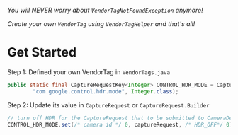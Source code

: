 _You will NEVER worry about `VendorTagNotFoundException` anymore!_

_Create your own `VendorTag` using `VendorTagHelper` and that's all!_


# Get Started

Step 1: Defined your own VendorTag in `VendorTags.java`

```java
public static final CaptureRequestKey<Integer> CONTROL_HDR_MODE = CaptureRequestKey.create(
        "com.google.control.hdr.mode", Integer.class);
```

Step 2: Update its value in `CaptureRequest` or `CaptureRequest.Builder`

```java
// turn off HDR for the CaptureRequest that to be submitted to CameraDevice 0
CONTROL_HDR_MODE.set(/* camera id */ 0, captureRequest, /* HDR_OFF*/ 0);
```
